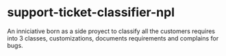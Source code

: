 # support-ticket-classifier-npl

An inniciative born as a side proyect to classify all the customers requires into 3 classes, customizations, documents requirements and complains for bugs.
